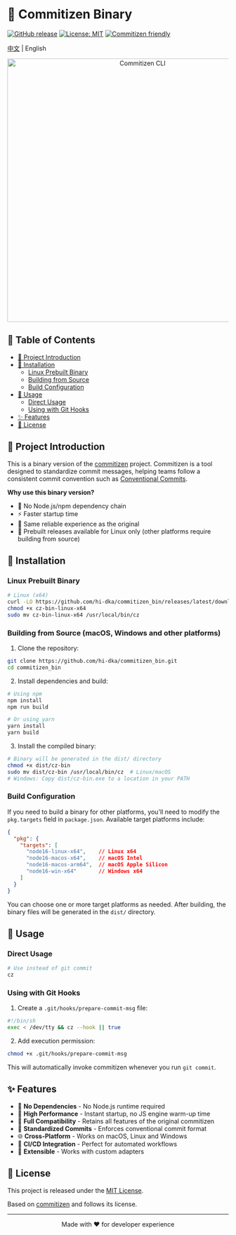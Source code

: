 # 🚀 Commitizen Binary

[![GitHub release](https://img.shields.io/github/v/release/hi-dka/commitizen_bin)](https://github.com/hi-dka/commitizen_bin/releases)
[![License: MIT](https://img.shields.io/badge/License-MIT-yellow.svg)](https://opensource.org/licenses/MIT)
[![Commitizen friendly](https://img.shields.io/badge/commitizen-friendly-brightgreen.svg)](http://commitizen.github.io/cz-cli/)

[中文](./README.zh.md) | English

<p align="center">
  <img src="https://raw.githubusercontent.com/commitizen/cz-cli/master/meta/screenshots/add-commit.png" alt="Commitizen CLI" width="600">
</p>

## 📑 Table of Contents

- [📖 Project Introduction](#-project-introduction)
- [🔧 Installation](#-installation)
  - [Linux Prebuilt Binary](#linux-prebuilt-binary)
  - [Building from Source](#building-from-source-macos-windows-and-other-platforms)
  - [Build Configuration](#build-configuration)
- [🚀 Usage](#-usage)
  - [Direct Usage](#direct-usage)
  - [Using with Git Hooks](#using-with-git-hooks)
- [✨ Features](#-features)
- [📄 License](#-license)

## 📖 Project Introduction

This is a binary version of the [commitizen](https://github.com/commitizen/cz-cli) project. Commitizen is a tool designed to standardize commit messages, helping teams follow a consistent commit convention such as [Conventional Commits](https://www.conventionalcommits.org/).

**Why use this binary version?**
- 🚫 No Node.js/npm dependency chain
- ⚡ Faster startup time
- 🔄 Same reliable experience as the original
- 🐧 Prebuilt releases available for Linux only (other platforms require building from source)

## 🔧 Installation

### Linux Prebuilt Binary

```bash
# Linux (x64)
curl -LO https://github.com/hi-dka/commitizen_bin/releases/latest/download/cz-bin-linux-x64
chmod +x cz-bin-linux-x64
sudo mv cz-bin-linux-x64 /usr/local/bin/cz
```

### Building from Source (macOS, Windows and other platforms)

1. Clone the repository:

```bash
git clone https://github.com/hi-dka/commitizen_bin.git
cd commitizen_bin
```

2. Install dependencies and build:

```bash
# Using npm
npm install
npm run build

# Or using yarn
yarn install
yarn build
```

3. Install the compiled binary:

```bash
# Binary will be generated in the dist/ directory
chmod +x dist/cz-bin
sudo mv dist/cz-bin /usr/local/bin/cz  # Linux/macOS
# Windows: Copy dist/cz-bin.exe to a location in your PATH
```

### Build Configuration

If you need to build a binary for other platforms, you'll need to modify the `pkg.targets` field in `package.json`. Available target platforms include:

```json
{
  "pkg": {
    "targets": [
      "node16-linux-x64",    // Linux x64
      "node16-macos-x64",    // macOS Intel
      "node16-macos-arm64",  // macOS Apple Silicon
      "node16-win-x64"       // Windows x64
    ]
  }
}
```

You can choose one or more target platforms as needed. After building, the binary files will be generated in the `dist/` directory.

## 🚀 Usage

### Direct Usage

```bash
# Use instead of git commit
cz
```

### Using with Git Hooks

1. Create a `.git/hooks/prepare-commit-msg` file:

```bash
#!/bin/sh
exec < /dev/tty && cz --hook || true
```

2. Add execution permission:

```bash
chmod +x .git/hooks/prepare-commit-msg
```

This will automatically invoke commitizen whenever you run `git commit`.

## ✨ Features

- 🔋 **No Dependencies** - No Node.js runtime required
- 🚀 **High Performance** - Instant startup, no JS engine warm-up time
- 🔄 **Full Compatibility** - Retains all features of the original commitizen
- 📝 **Standardized Commits** - Enforces conventional commit format
- 🌐 **Cross-Platform** - Works on macOS, Linux and Windows
- 🔧 **CI/CD Integration** - Perfect for automated workflows
- 🧩 **Extensible** - Works with custom adapters

## 📄 License

This project is released under the [MIT License](./LICENSE).

Based on [commitizen](https://github.com/commitizen/cz-cli) and follows its license.

---

<p align="center">
  Made with ❤️ for developer experience
</p>
